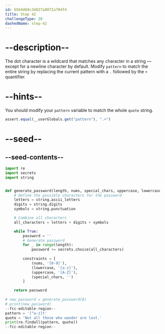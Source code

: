 ```yaml
---
id: 6564d68c34027a8072a704f4
title: Step 42
challengeType: 20
dashedName: step-42
---
```


# --description--

The dot character is a wildcard that matches any character in a string — except for a newline character by default. Modify `pattern` to match the entire string by replacing the current pattern with a `.` followed by the `+` quantifier.

# --hints--

You should modify your `pattern` variable to match the whole `quote` string.

```js
assert.equal(__userGlobals.get("pattern"), ".+")
```

# --seed--

## --seed-contents--

```py
import re
import secrets
import string


def generate_password(length, nums, special_chars, uppercase, lowercase):
    # Define the possible characters for the password
    letters = string.ascii_letters
    digits = string.digits
    symbols = string.punctuation

    # Combine all characters
    all_characters = letters + digits + symbols

    while True:
        password = ''
        # Generate password
        for _ in range(length):
            password += secrets.choice(all_characters)
        
        constraints = [
            (nums, '[0-9]'),
            (lowercase, '[a-z]'),
            (uppercase, '[A-Z]'),
            (special_chars, '')
        ]        

    return password
    
# new_password = generate_password(8)
# print(new_password)
--fcc-editable-region--
pattern = '[^a-z]t'
quote = 'Not all those who wander are lost.'
print(re.findall(pattern, quote))
--fcc-editable-region--
```

